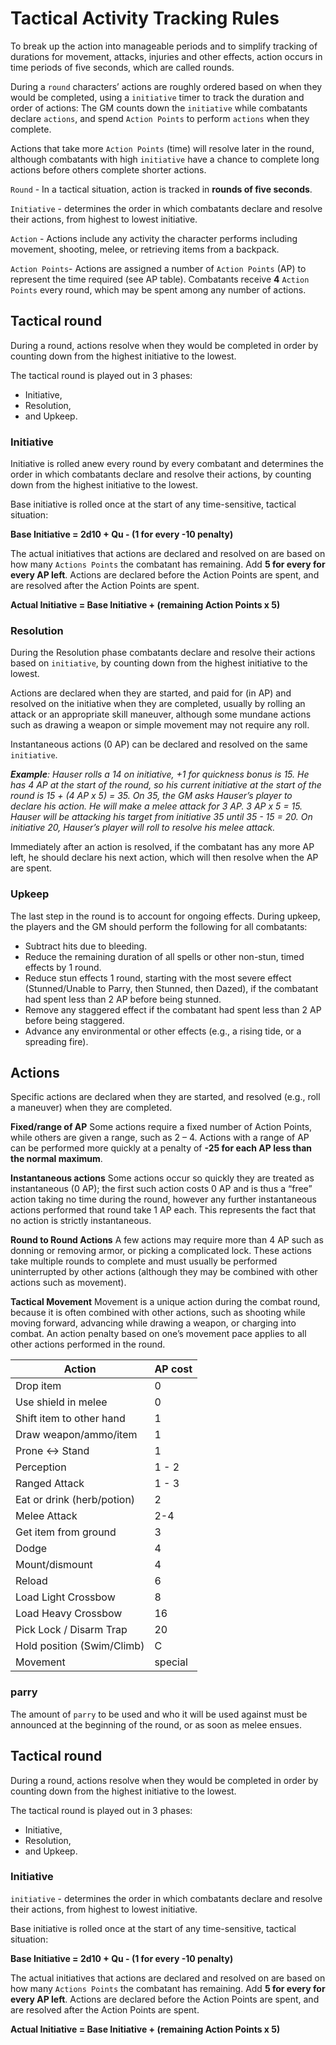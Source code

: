 # Tactical Activity Tracking Rules
To break up the action into manageable periods and to simplify tracking of durations for movement, attacks, injuries and other effects, action occurs in time periods of five seconds, which are called rounds.

During a `round` characters’ actions are roughly ordered based on when they would be completed, using a `initiative` timer to track the duration and order of actions: The GM counts down the `initiative` while combatants declare `actions`, and spend `Action Points` to perform `actions` when they complete.

Actions that take more `Action Points` (time) will resolve later in the round, although combatants with high `initiative` have a chance to complete long actions before others complete shorter actions.

`Round` - In a tactical situation, action is tracked in **rounds of five seconds**.

`Initiative` - determines the order in which combatants declare and resolve their actions, from highest to lowest initiative.

`Action` - Actions include any activity the character performs including movement, shooting, melee, or retrieving items from a backpack.

`Action Points`- Actions are assigned a number of `Action Points` (AP) to represent the time required (see AP table). Combatants receive **4** `Action Points` every round, which may be spent among any number of actions.

## Tactical round
During a round, actions resolve when they would be completed in order by counting down from the highest initiative to the lowest.

The tactical round is played out in 3 phases:
- Initiative,
- Resolution,
- and Upkeep.

### Initiative
Initiative is rolled anew every round by every combatant and determines the order in which combatants declare and resolve their actions, by counting down from the highest initiative to the lowest.

Base initiative is rolled once at the start of any time-sensitive, tactical situation:

**Base Initiative = 2d10 + Qu - (1 for every -10 penalty)**

The actual initiatives that actions are declared and resolved on are based on how many `Actions Points` the combatant has remaining. Add **5 for every for every AP left**. Actions are declared before the Action Points are spent, and are resolved after the Action Points are spent. 

**Actual Initiative = Base Initiative + (remaining Action Points x 5)**

### Resolution
During the Resolution phase combatants declare and resolve their actions based on `initiative`, by counting down from the highest initiative to the lowest.

Actions are declared when they are started, and paid for (in AP) and resolved on the initiative when they are completed, usually by rolling an attack or an appropriate skill maneuver, although some mundane actions such as drawing a weapon or simple movement may not require any roll.

Instantaneous actions (0 AP) can be declared and resolved on the same `initiative`.

_**Example**: Hauser rolls a 14 on initiative, +1 for quickness bonus is 15. He has 4 AP at the start of the round, so his current initiative at the start of the round is 15 + (4 AP x 5) = 35. On 35, the GM asks Hauser’s player to declare his action. He will make a melee attack for 3 AP. 3 AP x 5 = 15. Hauser will be attacking his target from initiative 35 until 35 - 15 = 20. On initiative 20, Hauser’s player will roll to resolve his melee attack._

Immediately after an action is resolved, if the combatant has any more AP left, he should declare his next action, which will then resolve when the AP are spent. 

### Upkeep
The last step in the round is to account for ongoing effects. During upkeep, the players and the GM should perform the following for all combatants:
- Subtract hits due to bleeding.
- Reduce the remaining duration of all spells or other non-stun, timed effects by 1 round.
- Reduce stun effects 1 round, starting with the most severe effect (Stunned/Unable to Parry, then Stunned, then Dazed), if the combatant had spent less than 2 AP before being stunned.
- Remove any staggered effect if the combatant had spent less than 2 AP before being staggered.
- Advance any environmental or other effects (e.g., a rising tide, or a spreading fire).


## Actions
Specific actions are declared when they are started, and resolved (e.g., roll a maneuver) when they are completed.

**Fixed/range of AP** Some actions require a fixed number of Action Points, while others are given a range, such as 2 – 4. Actions with a range of AP can be performed more quickly at a penalty of **-25 for each AP less than the normal maximum**.

**Instantaneous actions** Some actions occur so quickly they are treated as instantaneous (0 AP); the first such action costs 0 AP and is thus a “free” action taking no time during the round, however any further instantaneous actions performed that round take 1 AP each. This represents the fact that no action is strictly instantaneous.

**Round to Round Actions** A few actions may require more than 4 AP such as donning or removing armor, or picking a complicated lock. These actions take multiple rounds to complete and must usually be performed uninterrupted by other actions (although they may be combined with other actions such as movement).

**Tactical Movement** Movement is a unique action during the combat round, because it is often combined with other actions, such as
shooting while moving forward, advancing while drawing a weapon, or charging into combat. An action penalty based on one’s movement pace applies to all other actions performed in the round.

| Action | AP cost |
| --- | --- |
Drop item | 0
Use shield in melee | 0
Shift item to other hand | 1
Draw weapon/ammo/item | 1
Prone <-> Stand | 1
Perception | 1 - 2
Ranged Attack | 1 - 3
Eat or drink (herb/potion) | 2
Melee Attack | 2-4
Get item from ground | 3
Dodge | 4
Mount/dismount | 4
Reload | 6
Load Light Crossbow | 8
Load Heavy Crossbow | 16
Pick Lock / Disarm Trap | 20
Hold position (Swim/Climb) | C
Movement | special


### parry
The amount of `parry` to be used and who it will be used against must be announced at the beginning of the round, or as soon as melee ensues.


## Tactical round
During a round, actions resolve when they would be completed in order by counting down from the highest initiative to the lowest.

The tactical round is played out in 3 phases:
- Initiative,
- Resolution,
- and Upkeep.


### Initiative
`initiative` - determines the order in which combatants declare and resolve their actions, from highest to lowest initiative.

Base initiative is rolled once at the start of any time-sensitive, tactical situation:

**Base Initiative = 2d10 + Qu - (1 for every -10 penalty)**

The actual initiatives that actions are declared and resolved on are based on how many `Actions Points` the combatant has remaining. Add **5 for every for every AP left**. Actions are declared before the Action Points are spent, and are resolved after the Action Points are spent. 

**Actual Initiative = Base Initiative + (remaining Action Points x 5)**


